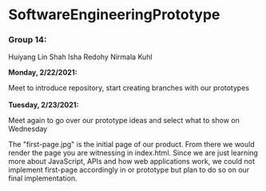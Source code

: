# SoftwareEngineeringPrototype

### Group 14:
Huiyang Lin
Shah Isha Redohy
Nirmala Kuhl

**Monday, 2/22/2021:**  

Meet to introduce repository, start creating branches with our prototypes
<br><br>
**Tuesday, 2/23/2021:**  

Meet again to go over our prototype ideas and select what to show on Wednesday

The "first-page.jpg" is the initial page of our product. From there we would render the page you are witnessing in index.html. Since we are just learning more about JavaScript, APIs and how web applications work, we could not implement first-page accordingly in or prototype but plan to do so on our final implementation.
